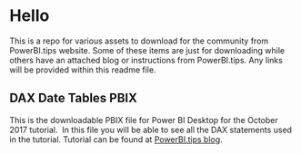 # Hello
This is a repo for various assets to download for the community from PowerBI.tips website. Some of these items are just for downloading while others have an attached blog or instructions from PowerBI.tips. Any links will be provided within this readme file. 

## DAX Date Tables PBIX
This is the downloadable PBIX file for Power BI Desktop for the October 2017 tutorial.  In this file you will be able to see all the DAX statements used in the tutorial. Tutorial can be found at [PowerBI.tips blog](https://powerbi.tips/2017/11/creating-a-dax-calendar/).
